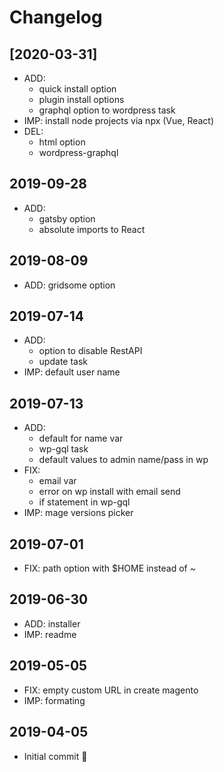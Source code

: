 # Changelog

## [2020-03-31]
* ADD:
  * quick install option
  * plugin install options
  * graphql option to wordpress task
* IMP: install node projects via npx (Vue, React)
* DEL:
  * html option
  * wordpress-graphql

## 2019-09-28
* ADD:
  * gatsby option
  * absolute imports to React

## 2019-08-09
* ADD: gridsome option

## 2019-07-14
* ADD:
  * option to disable RestAPI
  * update task
* IMP: default user name

## 2019-07-13
* ADD:
  * default for name var
  * wp-gql task
  * default values to admin name/pass in wp
* FIX:
  * email var
  * error on wp install with email send
  * if statement in wp-gql
* IMP: mage versions picker

## 2019-07-01
* FIX: path option with $HOME instead of ~

## 2019-06-30
* ADD: installer
* IMP: readme

## 2019-05-05
* FIX: empty custom URL in create magento
* IMP: formating

## 2019-04-05
* Initial commit 🎉
